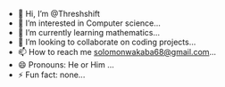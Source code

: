 - 👋 Hi, I’m @Threshshift
- 👀 I’m interested in Computer science...
- 🌱 I’m currently learning mathematics...
- 💞️ I’m looking to collaborate on coding projects...
- 📫 How to reach me solomonwakaba68@gmail.com...
- 😄 Pronouns: He or Him ...
- ⚡ Fun fact: none...

<!---
Threshshift/Threshshift is a ✨ special ✨ repository because its `README.md` (this file) appears on your GitHub profile.
You can click the Preview link to take a look at your changes.
--->
